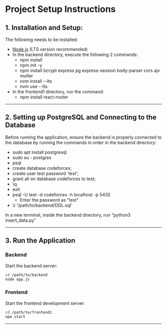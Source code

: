 # Project Setup Instructions

##  1. Installation and Setup: 
The following needs to be installed:
- [Node.js](https://nodejs.org/en/download) (LTS version recommended)
- In the backend directory, execute the following 2 commands: 
    - npm install
    - npm init -y
    - npm install bcrypt express pg express-session body-parser cors ajv multer
    - nvm install --lts
    - nvm use --lts
- In the frontend1 directory, run the command:
    - npm install react-router

---

## 2. Setting up PostgreSQL and Connecting to the Database
Before running the application, ensure the backend is properly connected to the database by running the commands in order in the backend directory:
- sudo apt install postgresql
- sudo su - postgres
- psql 
- create database codeforces;
- create user test password 'test';
- grant all on database codeforces to test;
- \q
- exit
- psql -U test -d codeforces -h localhost -p 5432
    - Enter the password as "test"
-  \i '/path/to/backend/DDL.sql'

In a new terminal, inside the backend directory, run "python3 insert_data.py"

---

## 3. Run the Application

### Backend
Start the backend server:
```bash
cd /path/to/backend
node app.js
```

### Frontend
Start the frontend development server:
```bash
cd /path/to/frontend1
npm start
```

---
